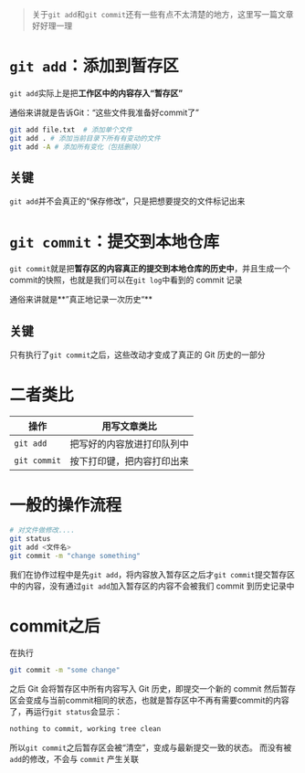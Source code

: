 > 关于`git add`和`git commit`还有一些有点不太清楚的地方，这里写一篇文章好好理一理

# `git add`：添加到暂存区
`git add`实际上是把**工作区中的内容存入“暂存区”**

通俗来讲就是告诉Git：“这些文件我准备好commit了”
```bash
git add file.txt  # 添加单个文件
git add . # 添加当前目录下所有有变动的文件
git add -A # 添加所有变化（包括删除）
```
## 关键
`git add`并不会真正的“保存修改”，只是把想要提交的文件标记出来


# `git commit`：提交到本地仓库
`git commit`就是把**暂存区的内容真正的提交到本地仓库的历史中**，并且生成一个commit的快照，也就是我们可以在`git log`中看到的 commit 记录

通俗来讲就是**”真正地记录一次历史“**

## 关键
只有执行了`git commit`之后，这些改动才变成了真正的 Git 历史的一部分

# 二者类比
|操作|用写文章类比|
|---|---|
|`git add`|把写好的内容放进打印队列中|
|`git commit`|按下打印键，把内容打印出来|

# 一般的操作流程
```bash
# 对文件做修改....
git status
git add <文件名>
git commit -m "change something"
```
我们在协作过程中是先`git add`，将内容放入暂存区之后才`git commit`提交暂存区中的内容，没有通过`git add`加入暂存区的内容不会被我们 commit 到历史记录中

# commit之后
在执行
```bash
git commit -m "some change"
```
之后
Git 会将暂存区中所有内容写入 Git 历史，即提交一个新的 commit
然后暂存区会变成与当前commit相同的状态，也就是暂存区中不再有需要commit的内容了，再运行`git status`会显示：
```bash
nothing to commit, working tree clean
```

所以`git commit`之后暂存区会被“清空”，变成与最新提交一致的状态。
而没有被`add`的修改，不会与 `commit` 产生关联
